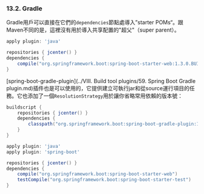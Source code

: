### 13.2. Gradle

Gradle用戶可以直接在它們的`dependencies`節點處導入”starter POMs“。跟Maven不同的是，這裡沒有用於導入共享配置的"超父"（super parent）。
```gradle
apply plugin: 'java'

repositories { jcenter() }
dependencies {
    compile("org.springframework.boot:spring-boot-starter-web:1.3.0.BUILD-SNAPSHOT")
}
```
[spring-boot-gradle-plugin](../VIII. Build tool plugins/59. Spring Boot Gradle plugin.md)插件也是可以使用的，它提供建立可執行jar和從source運行項目的任務。它也添加了一個`ResolutionStrategy`用於讓你省略常用依賴的版本號：
```gradle
buildscript {
    repositories { jcenter() }
    dependencies {
        classpath("org.springframework.boot:spring-boot-gradle-plugin:1.3.0.BUILD-SNAPSHOT")
    }
}

apply plugin: 'java'
apply plugin: 'spring-boot'

repositories { jcenter() }
dependencies {
    compile("org.springframework.boot:spring-boot-starter-web")
    testCompile("org.springframework.boot:spring-boot-starter-test")
}
```
